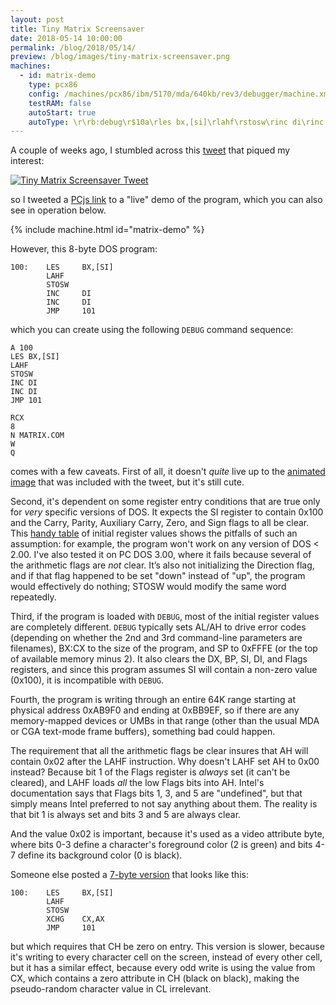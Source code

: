 ```yaml
---
layout: post
title: Tiny Matrix Screensaver
date: 2018-05-14 10:00:00
permalink: /blog/2018/05/14/
preview: /blog/images/tiny-matrix-screensaver.png
machines:
  - id: matrix-demo
    type: pcx86
    config: /machines/pcx86/ibm/5170/mda/640kb/rev3/debugger/machine.xml
    testRAM: false
    autoStart: true
    autoType: \r\rb:debug\r$10a\rles bx,[si]\rlahf\rstosw\rinc di\rinc di\rjmp 101\r\rrsi\r100\rg\r
---
```


A couple of weeks ago, I stumbled across this [tweet](https://twitter.com/isislovecruft/status/992144937910140928)
that piqued my interest:

[![Tiny Matrix Screensaver Tweet](/blog/images/tiny-matrix-screensaver-tweet.jpg)](https://twitter.com/isislovecruft/status/992144937910140928)

so I tweeted a [PCjs link](https://www.pcjs.org/devices/pcx86/machine/5170/mda/640kb/rev3/?autoType=$enter$enterb:debug$enter$10a$enterles%20bx,[si]$enterlahf$enterstosw$enterxchg%20cx,ax$enterjmp%20101$enter$enterrsi$enter100$enterg$enter)
to a "live" demo of the program, which you can also see in operation below.

{% include machine.html id="matrix-demo" %}

However, this 8-byte DOS program:

    100:    LES     BX,[SI]
            LAHF
            STOSW
            INC     DI
            INC     DI
            JMP     101

which you can create using the following `DEBUG` command sequence:

    A 100
    LES BX,[SI]
    LAHF
    STOSW
    INC DI
    INC DI
    JMP 101
    
    RCX
    8
    N MATRIX.COM
    W
    Q
    
comes with a few caveats.  First of all, it doesn't *quite* live up to the
[animated image](https://video.twimg.com/tweet_video/DcTOMa8X0AAW2V4.mp4) that was included with the tweet,
but it's still cute.

Second, it's dependent on some register entry conditions that are true only for *very* specific versions of DOS.
It expects the SI register to contain 0x100 and the Carry, Parity, Auxiliary Carry, Zero, and Sign flags
to all be clear.  This [handy table](/documents/misc/DOS_COM_Startup_Registers.pdf) of initial register values shows
the pitfalls of such an assumption: for example, the program won't work on any version of DOS &lt; 2.00.  I've
also tested it on PC DOS 3.00, where it fails because several of the arithmetic flags are *not* clear.
It’s also not initializing the Direction flag, and if that flag happened to be set "down" instead of "up", the
program would effectively do nothing; STOSW would modify the same word repeatedly.

Third, if the program is loaded with `DEBUG`, most of the initial register values are completely different.
`DEBUG` typically sets AL/AH to drive error codes (depending on whether the 2nd and 3rd command-line parameters
are filenames), BX:CX to the size of the program, and SP to 0xFFFE (or the top of available memory minus 2).  It
also clears the DX, BP, SI, DI, and Flags registers, and since this program assumes SI will contain a non-zero
value (0x100), it is incompatible with `DEBUG`.

Fourth, the program is writing through an entire 64K range starting at physical address 0xAB9F0 and ending at
0xBB9EF, so if there are any memory-mapped devices or UMBs in that range (other than the usual MDA or CGA text-mode
frame buffers), something bad could happen.

The requirement that all the arithmetic flags be clear insures that AH will contain 0x02 after the LAHF instruction.
Why doesn't LAHF set AH to 0x00 instead?  Because bit 1 of the Flags register is *always* set (it can't be cleared),
and LAHF loads *all* the low Flags bits into AH.  Intel's documentation says that Flags bits 1, 3, and 5 are
"undefined", but that simply means Intel preferred to not say anything about them.  The reality is that bit 1 is
always set and bits 3 and 5 are always clear.

And the value 0x02 is important, because it's used as a video attribute byte, where bits 0-3 define a character's
foreground color (2 is green) and bits 4-7 define its background color (0 is black).

Someone else posted a [7-byte version](https://www.pouet.net/prod.php?which=63126) that looks like this:

    100:    LES     BX,[SI]
            LAHF
            STOSW
            XCHG    CX,AX
            JMP     101

but which requires that CH be zero on entry.  This version is slower, because it's writing to every character cell
on the screen, instead of every other cell, but it has a similar effect, because every odd write is using the value
from CX, which contains a zero attribute in CH (black on black), making the pseudo-random character value in CL
irrelevant.
